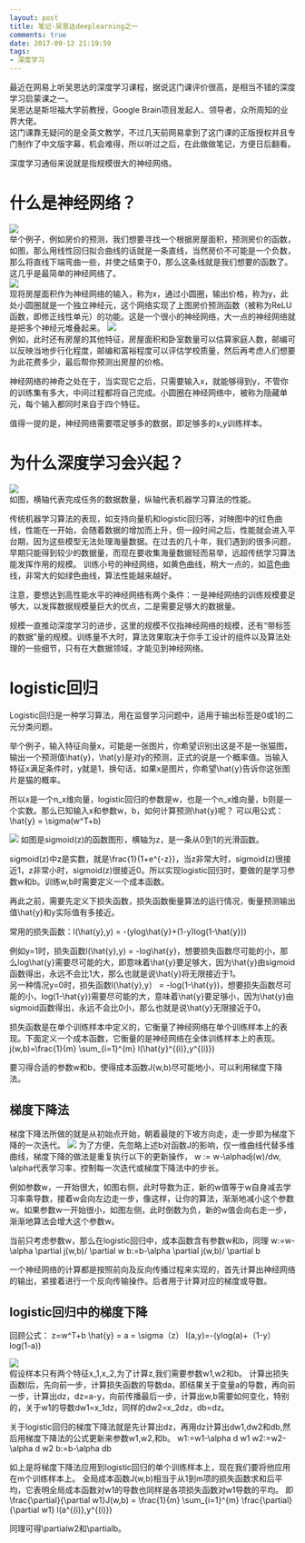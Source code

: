 ```yaml
---
layout: post
title: 笔记-吴恩达deeplearning之一
comments: true
date: 2017-09-12 21:19:59
tags:
- 深度学习
---
```

最近在网易上听吴恩达的深度学习课程，据说这门课评价很高，是相当不错的深度学习启蒙课之一。  
吴恩达是斯坦福大学前教授，Google Brain项目发起人、领导者，众所周知的业界大佬。  
这门课靠无疑问的是全英文教学，不过几天前网易拿到了这门课的正版授权并且专门制作了中文版字幕，机会难得，所以听过之后，在此做做笔记，方便日后翻看。  
<!--more-->

深度学习通俗来说就是指规模很大的神经网络。

# 什么是神经网络？
![](/assets/images/170912_1.JPG)  
举个例子，例如房价的预测，我们想要寻找一个根据房屋面积，预测房价的函数，如图，那么用线性回归拟合曲线的话就是一条直线，当然房价不可能是一个负数，那么将直线下端弯曲一些，并使之结束于0，那么这条线就是我们想要的函数了。这几乎是最简单的神经网络了。  
![](/assets/images/170912_2.JPG)    
现将房屋面积作为神经网络的输入，称为x，通过小圆圈，输出价格，称为y，此处小圆圈就是一个独立神经元，这个网络实现了上图房价预测函数（被称为ReLU函数，即修正线性单元）的功能。这是一个很小的神经网络，大一点的神经网络就是把多个神经元堆叠起来。
![](/assets/images/170912_3.JPG)   
例如，此时还有房屋的其他特征，房屋面积和卧室数量可以估算家庭人数，邮编可以反映当地步行化程度，邮编和富裕程度可以评估学校质量，然后再考虑人们想要为此花费多少，最后帮你预测出房屋的价格。
  
神经网络的神奇之处在于，当实现它之后，只需要输入x，就能够得到y，不管你的训练集有多大，中间过程都将自己完成。小圆圈在神经网络中，被称为隐藏单元，每个输入都同时来自于四个特征。

值得一提的是，神经网络需要喂足够多的数据，即足够多的x,y训练样本。

# 为什么深度学习会兴起？
![](/assets/images/170912_4.JPG)  
如图，横轴代表完成任务的数据数量，纵轴代表机器学习算法的性能。

传统机器学习算法的表现，如支持向量机和logistic回归等，对映图中的红色曲线，性能在一开始，会随着数据的增加而上升，但一段时间之后，性能就会进入平台期，因为这些模型无法处理海量数据。在过去的几十年，我们遇到的很多问题，早期只能得到较少的数据量，而现在要收集海量数据轻而易举，远超传统学习算法能发挥作用的规模。
训练小号的神经网络，如黄色曲线，稍大一点的，如蓝色曲线，非常大的如绿色曲线，算法性能越来越好。  
  
注意，要想达到高性能水平的神经网络有两个条件：一是神经网络的训练规模要足够大，以发挥数据规模量巨大的优点，二是需要足够大的数据量。  

规模一直推动深度学习的进步，这里的规模不仅指神经网络的规模，还有“带标签的数据”量的规模。训练量不大时，算法效果取决于你手工设计的组件以及算法处理的一些细节，只有在大数据领域，才能见到神经网络。

# logistic回归

Logistic回归是一种学习算法，用在监督学习问题中，适用于输出标签是0或1的二元分类问题。

举个例子，输入特征向量x，可能是一张图片，你希望识别出这是不是一张猫图，输出一个预测值\hat{y}，\hat{y}是对y的预测，正式的说是一个概率值。当输入特征x满足条件时，y就是1，换句话，如果x是图片，你希望\hat{y}告诉你这张图片是猫的概率。

所以x是一个n_x维向量，logistic回归的参数是w，也是一个n_x维向量，b则是一个实数。那么已知输入x和参数w，b，如何计算预测\hat{y}呢？
可以用公式：\hat{y} = \sigma(w^T+b)

![](/assets/images/170912_5.JPG)
如图是sigmoid(z)的函数图形，横轴为z，是一条从0到1的光滑函数。

sigmoid(z)中z是实数，就是\frac{1}{1+e^{-z}}，当z非常大时，sigmoid(z)很接近1，z非常小时，sigmoid(z)很接近0。所以实现logistic回归时，要做的是学习参数w和b。训练w,b时需要定义一个成本函数。

再此之前，需要先定义下损失函数，损失函数衡量算法的运行情况，衡量预测输出值\hat{y}和y实际值有多接近。

常用的损失函数：l(\hat{y},y) = -(ylog\hat{y}+(1-y)log(1-\hat{y}))

例如y=1时，损失函数l(\hat{y},y) = -log\hat{y}，想要损失函数尽可能的小，那么log\hat{y}需要尽可能的大，即意味着\hat{y}要足够大，因为\hat{y}由sigmoid函数得出，永远不会比1大，那么也就是说\hat{y}将无限接近于1。  
另一种情况y=0时，损失函数l(\hat{y},y） = -log(1-\hat{y})，想要损失函数尽可能的小，log(1-\hat{y})需要尽可能的大，意味着\hat{y}要足够小，因为\hat{y}由sigmoid函数得出，永远不会比0小，那么也就是说\hat{y}无限接近于0。

损失函数是在单个训练样本中定义的，它衡量了神经网络在单个训练样本上的表现。下面定义一个成本函数，它衡量的是神经网络在全体训练样本上的表现。
j(w,b)=\frac{1}{m} \sum_{i=1}^{m} l(\hat{y}^{(i)},y^{(i)})

要习得合适的参数w和b，使得成本函数J(w,b)尽可能地小，可以利用梯度下降法。

## 梯度下降法

梯度下降法所做的就是从初始点开始，朝着最陡的下坡方向走，走一步即为梯度下降的一次迭代。
![](/assets/images/170912_6.JPG)
为了方便，先忽略上述b对函数J的影响，仅一维曲线代替多维曲线，梯度下降的做法是重复执行以下的更新操作，
w := w-\alphadj(w)/dw,
\alpha代表学习率，控制每一次迭代或梯度下降法中的步长。

例如参数w，一开始很大，如图右侧，此时导数为正，新的w值等于w自身减去学习率乘导数，接着w会向左边走一步，像这样，让你的算法，渐渐地减小这个参数w。如果参数w一开始很小，如图左侧，此时倒数为负，新的w值会向右走一步，渐渐地算法会增大这个参数w。

当前只考虑参数w，那么在logistic回归中，成本函数含有参数w和b，同理
w:=w-\alpha \partial j(w,b)/ \partial w
b:=b-\alpha \partial j(w,b)/ \partial b

一个神经网络的计算都是按照前向及反向传播过程来实现的，首先计算出神经网络的输出，紧接着进行一个反向传输操作。后者用于计算对应的梯度或导数。

## logistic回归中的梯度下降

回顾公式：
z=w^T+b
\hat{y} = a = \sigma（z）
l(a,y)=-(ylog(a)+（1-y）log(1-a))

![](/assets/images/170912_7.JPG)  
假设样本只有两个特征x_1,x_2,为了计算z,我们需要参数w1,w2和b。
计算出损失函数l后，先向前一步，计算损失函数的导数da，即结果关于变量a的导数，再向前一步，计算出dz，dz=a-y，向前传播最后一步，计算出w,b需要如何变化，特别的，关于w1的导数dw1=x_1dz，同样的dw2=x_2dz，db=dz。

关于logistic回归的梯度下降法就是先计算出dz，再用dz计算出dw1,dw2和db,然后用梯度下降法的公式更新来参数w1,w2,和b。
w1:=w1-\alpha d w1
w2:=w2-\alpha d w2
b:=b-\alpha db

如上是将梯度下降法应用到logistic回归的单个训练样本上，现在我们要将他应用在m个训练样本上。
全局成本函数J(w,b)相当于从1到m项的损失函数求和后平均，它表明全局成本函数对w1的导数也同样是各项损失函数对w1导数的平均。
即\frac{\partial}{\partial w1}J(w,b) = \frac{1}{m} \sum_{i=1}^{m} \frac{\partial}{\partial w1} l(a^{(i)},y^{(i)})

同理可得\partialw2和\partialb。


